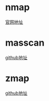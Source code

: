 # nmap
[官网地址](https://nmap.org/)

# masscan
[github地址](https://github.com/robertdavidgraham/masscan)

# zmap
[github地址](https://github.com/zmap/zmap)
